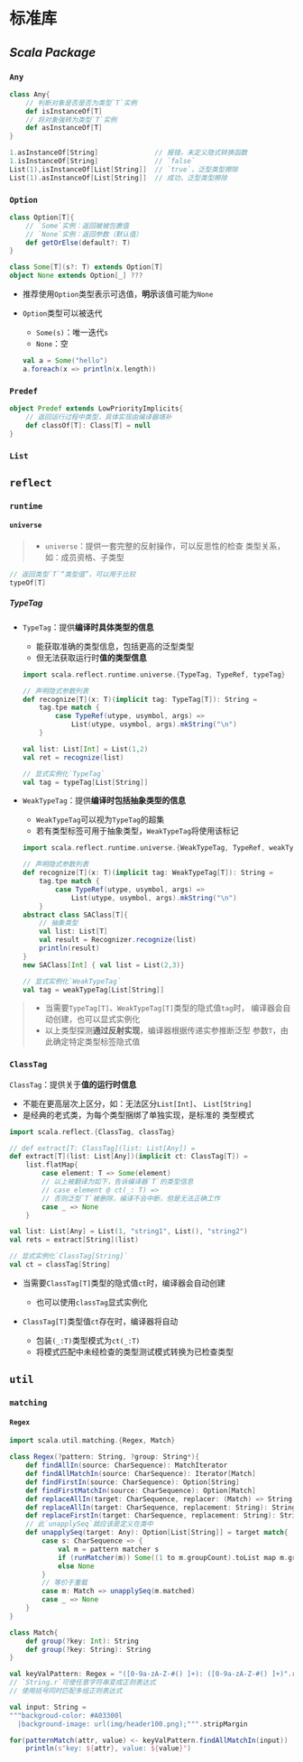 #	标准库

##	*Scala Package*

###	`Any`

```scala
class Any{
	// 判断对象是否是否为类型`T`实例
	def isInstanceOf[T]
	// 将对象强转为类型`T`实例
	def asInstanceOf[T]
}
```

```scala
1.asInstanceOf[String]				// 报错，未定义隐式转换函数
1.isInstanceOf[String]				// `false`
List(1),isInstanceOf[List[String]]	// `true`，泛型类型擦除
List(1).asInstanceOf[List[String]]	// 成功，泛型类型擦除
```

###	`Option`

```scala
class Option[T]{
	// `Some`实例：返回被被包裹值
	// `None`实例：返回参数（默认值）
	def getOrElse(default?: T)
}

class Some[T](s?: T) extends Option[T]
object None extends Option[_] ???
```

-	推荐使用`Option`类型表示可选值，**明示**该值可能为`None`

-	`Option`类型可以被迭代
	-	`Some(s)`：唯一迭代`s`
	-	`None`：空

	```scala
	val a = Some("hello")
	a.foreach(x => println(x.length))
	```

###	`Predef`

```scala
object Predef extends LowPriorityImplicits{
	// 返回运行过程中类型，具体实现由编译器填补
	def classOf[T]: Class[T] = null
}
```

###	`List`

##	`reflect`

###	`runtime`

####	`universe`

> - `universe`：提供一套完整的反射操作，可以反思性的检查
	类型关系，如：成员资格、子类型

```scala
// 返回类型`T`“类型值”，可以用于比较
typeOf[T]
```

#####	*TypeTag*

-	`TypeTag`：提供**编译时具体类型的信息**
	-	能获取准确的类型信息，包括更高的泛型类型
	-	但无法获取运行时**值的类型信息**

	```scala
	import scala.reflect.runtime.universe.{TypeTag, TypeRef, typeTag}

	// 声明隐式参数列表
	def recognize[T](x: T)(implicit tag: TypeTag[T]): String =
		tag.tpe match {
			case TypeRef(utype, usymbol, args) =>
				List(utype, usymbol, args).mkString("\n")
		}

	val list: List[Int] = List(1,2)
	val ret = recognize(list)

	// 显式实例化`TypeTag`
	val tag = typeTag[List[String]]
	```

-	`WeakTypeTag`：提供**编译时包括抽象类型的信息**
	-	`WeakTypeTag`可以视为`TypeTag`的超集
	-	若有类型标签可用于抽象类型，`WeakTypeTag`将使用该标记

	```scala
	import scala.reflect.runtime.universe.{WeakTypeTag, TypeRef, weakTypeRef}

	// 声明隐式参数列表
	def recognize[T](x: T)(implicit tag: WeakTypeTag[T]): String =
		tag.tpe match {
			case TypeRef(utype, usymbol, args) =>
				List(utype, usymbol, args).mkString("\n")
		}
	abstract class SAClass[T]{
		// 抽象类型
		val list: List[T]
		val result = Recognizer.recognize(list)
		println(result)
	}
	new SAClass[Int] { val list = List(2,3)}

	// 显式实例化`WeakTypeTag`
	val tag = weakTypeTag[List[String]]
	```

> - 当需要`TypeTag[T]`、`WeakTypeTag[T]`类型的隐式值`tag`时，
	编译器会自动创建，也可以显式实例化
> - 以上类型探测**通过反射实现**，编译器根据传递实参推断泛型
	参数`T`，由此确定特定类型标签隐式值

###	`ClassTag`

`ClassTag`：提供关于**值的运行时信息**

-	不能在更高层次上区分，如：无法区分`List[Int]`、
	`List[String]`
-	是经典的老式类，为每个类型捆绑了单独实现，是标准的
	类型模式

```scala
import scala.reflect.{ClassTag, classTag}

// def extract[T: ClassTag](list: List[Any]) =
def extract[T](list: List[Any])(implicit ct: ClassTag[T]) =
	list.flatMap{
		case element: T => Some(element)
		// 以上被翻译为如下，告诉编译器`T`的类型信息
		// case element @ ct(_: T) =>
		// 否则泛型`T`被删除，编译不会中断，但是无法正确工作
		case _ => None
	}

val list: List[Any] = List(1, "string1", List(), "string2")
val rets = extract[String](list)

// 显式实例化`ClassTag[String]`
val ct = classTag[String]
```

-	当需要`ClassTag[T]`类型的隐式值`ct`时，编译器会自动创建
	-	也可以使用`classTag`显式实例化

-	`ClassTag[T]`类型值`ct`存在时，编译器将自动
	-	包装`(_:T)`类型模式为`ct(_:T)`
	-	将模式匹配中未经检查的类型测试模式转换为已检查类型

##	`util`

###	`matching`

####	`Regex`

```scala
import scala.util.matching.{Regex, Match}

class Regex(?pattern: String, ?group: String*){
	def findAllIn(source: CharSequence): MatchIterator
	def findAllMatchIn(source: CharSequence): Iterator[Match]
	def findFirstIn(source: CharSequence): Option[String]
	def findFirstMatchIn(source: CharSequence): Option[Match]
	def replaceAllIn(target: CharSequence, replacer: (Match) => String): String
	def replaceAllIn(target: CharSequence, replacement: String): String
	def replaceFirstIn(target: CharSequence, replacement: String): String
	// 此`unapplySeq`就应该是定义在类中
	def unapplySeq(target: Any): Option[List[String]] = target match{
		case s: CharSequence => {
			val m = pattern matcher s
			if (runMatcher(m)) Some((1 to m.groupCount).toList map m.group)
			else None
		}
		// 等价于重载
		case m: Match => unapplySeq(m.matched)
		case _ => None
	}
}

class Match{
	def group(?key: Int): String
	def group(?key: String): String
}
```

```scala
val keyValPattern: Regex = "([0-9a-zA-Z-#() ]+): ([0-9a-zA-Z-#() ]+)".r
// `String.r`可使任意字符串变成正则表达式
// 使用括号同时匹配多组正则表达式

val input: String =
"""backgroud-color: #A03300l
  |background-image: url(img/header100.png);""".stripMargin

for(patternMatch(attr, value) <- keyValPattern.findAllMatchIn(input))
	println(s"key: ${attr}, value: ${value}")
```

####	

